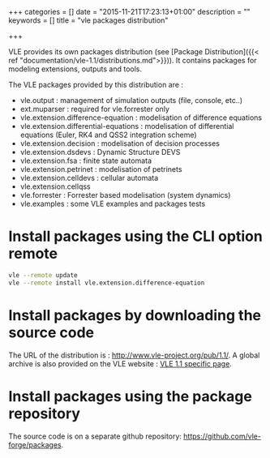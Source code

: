 +++
categories = []
date = "2015-11-21T17:23:13+01:00"
description = ""
keywords = []
title = "vle packages distribution"

+++

VLE provides its own packages distribution (see [Package Distribution]({{< ref 
"documentation/vle-1.1/distributions.md">}})).
It contains packages for modeling extensions, outputs and tools. 

The VLE packages provided by this distribution are :

* vle.output : management of simulation outputs (file, console, etc..)
* ext.muparser : required for vle.forrester only
* vle.extension.difference-equation : modelisation of difference equations
* vle.extension.differential-equations : modelisation of differential equations 
(Euler, RK4 and QSS2 integration scheme)
* vle.extension.decision : modelisation of decision processes
* vle.extension.dsdevs : Dynamic Structure DEVS
* vle.extension.fsa : finite state automata
* vle.extension.petrinet : modelisation of petrinets
* vle.extension.celldevs : cellular automata
* vle.extension.cellqss
* vle.forrester : Forrester based modelisation (system dynamics)
* vle.examples : some VLE examples and packages tests 

# Install packages using the CLI option remote

```bash
vle --remote update
vle --remote install vle.extension.difference-equation
```

# Install packages by downloading the source code

The URL of the distribution is : http://www.vle-project.org/pub/1.1/. 
A global archive is also provided on the VLE website :
[VLE 1.1 specific page](http://www.vle-project.org/vle-1.1).

# Install packages using the package repository

The source code is on a separate github repository:
https://github.com/vle-forge/packages.
